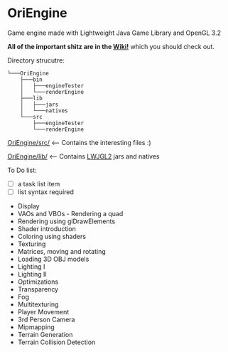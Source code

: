 # OriEngine
Game engine made with Lightweight Java Game Library and OpenGL 3.2

**All of the important shitz are in the [Wiki!](https://github.com/ivanorsolic/OriEngine/wiki)** which you should check out.

Directory strucutre:
```
└───OriEngine
    ├───bin
    │   ├───engineTester
    │   └───renderEngine
    ├───lib
    │   ├───jars
    │   └───natives
    └───src
        ├───engineTester
        └───renderEngine
```
[OriEngine/src/](https://github.com/ivanorsolic/OriEngine/tree/master/OriEngine/src) <-- Contains the interesting files :)

[OriEngine/lib/](https://github.com/ivanorsolic/OriEngine/tree/master/OriEngine/lib) <-- Contains [LWJGL2](https://github.com/LWJGL/lwjgl3) jars and natives

To Do list:
- [ ] a task list item
- [ ] list syntax required

- Display
- VAOs and VBOs - Rendering a quad
- Rendering using glDrawElements
- Shader introduction
- Coloring using shaders
- Texturing
- Matrices, moving and rotating
- Loading 3D OBJ models
- Lighting I
- Lighting II
- Optimizations
- Transparency
- Fog
- Multitexturing
- Player Movement
- 3rd Person Camera
- Mipmapping
- Terrain Generation
- Terrain Collision Detection
